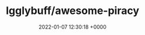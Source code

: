 ---
title: "Igglybuff/awesome-piracy"
link: "https://github.com/Igglybuff/awesome-piracy"
date: "2022-01-07 12:30:18 +0000"
---